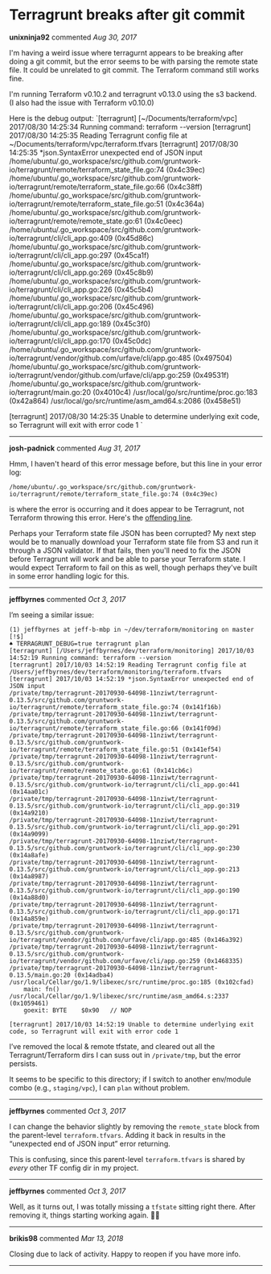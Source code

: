 # Terragrunt breaks after git commit

**unixninja92** commented *Aug 30, 2017*

I'm having a weird issue where terragurnt appears to be breaking after doing a git commit, but the error seems to be with parsing the remote state file. It could be unrelated to git commit. The Terraform command still works fine.

I'm running Terraform v0.10.2 and terragrunt v0.13.0 using the s3 backend.
(I also had the issue with Terraform v0.10.0)

Here is the debug output:
`[terragrunt] [~/Documents/terraform/vpc] 2017/08/30 14:25:34 Running command: terraform --version
[terragrunt] 2017/08/30 14:25:35 Reading Terragrunt config file at ~/Documents/terraform/vpc/terraform.tfvars
[terragrunt] 2017/08/30 14:25:35 *json.SyntaxError unexpected end of JSON input
/home/ubuntu/.go_workspace/src/github.com/gruntwork-io/terragrunt/remote/terraform_state_file.go:74 (0x4c39ec)
/home/ubuntu/.go_workspace/src/github.com/gruntwork-io/terragrunt/remote/terraform_state_file.go:66 (0x4c38ff)
/home/ubuntu/.go_workspace/src/github.com/gruntwork-io/terragrunt/remote/terraform_state_file.go:51 (0x4c364a)
/home/ubuntu/.go_workspace/src/github.com/gruntwork-io/terragrunt/remote/remote_state.go:61 (0x4c0eec)
/home/ubuntu/.go_workspace/src/github.com/gruntwork-io/terragrunt/cli/cli_app.go:409 (0x45d86c)
/home/ubuntu/.go_workspace/src/github.com/gruntwork-io/terragrunt/cli/cli_app.go:297 (0x45ca1f)
/home/ubuntu/.go_workspace/src/github.com/gruntwork-io/terragrunt/cli/cli_app.go:269 (0x45c8b9)
/home/ubuntu/.go_workspace/src/github.com/gruntwork-io/terragrunt/cli/cli_app.go:226 (0x45c5b4)
/home/ubuntu/.go_workspace/src/github.com/gruntwork-io/terragrunt/cli/cli_app.go:206 (0x45c496)
/home/ubuntu/.go_workspace/src/github.com/gruntwork-io/terragrunt/cli/cli_app.go:189 (0x45c3f0)
/home/ubuntu/.go_workspace/src/github.com/gruntwork-io/terragrunt/cli/cli_app.go:170 (0x45c0dc)
/home/ubuntu/.go_workspace/src/github.com/gruntwork-io/terragrunt/vendor/github.com/urfave/cli/app.go:485 (0x497504)
/home/ubuntu/.go_workspace/src/github.com/gruntwork-io/terragrunt/vendor/github.com/urfave/cli/app.go:259 (0x49531f)
/home/ubuntu/.go_workspace/src/github.com/gruntwork-io/terragrunt/main.go:20 (0x4010c4)
/usr/local/go/src/runtime/proc.go:183 (0x42a864)
/usr/local/go/src/runtime/asm_amd64.s:2086 (0x458e51)

[terragrunt] 2017/08/30 14:25:35 Unable to determine underlying exit code, so Terragrunt will exit with error code 1
`
<br />
***


**josh-padnick** commented *Aug 31, 2017*

Hmm, I haven't heard of this error message before, but this line in your error log:

```
/home/ubuntu/.go_workspace/src/github.com/gruntwork-io/terragrunt/remote/terraform_state_file.go:74 (0x4c39ec)
```

is where the error is occurring and it does appear to be Terragrunt, not Terraform throwing this error. Here's the [offending line](https://github.com/gruntwork-io/terragrunt/blob/23c6b4c3ae0f2799a362410d3bb2deb74945b2a7/remote/terraform_state_file.go#L73-L75).

Perhaps your Terraform state file JSON has been corrupted? My next step would be to manually download your Terraform state file from S3 and run it through a JSON validator. If that fails, then you'll need to fix the JSON before Terragrunt will work and be able to parse your Terraform state. I would expect Terraform to fail on this as well, though perhaps they've built in some error handling logic for this.


***

**jeffbyrnes** commented *Oct 3, 2017*

I’m seeing a similar issue:

```
(1) jeffbyrnes at jeff-b-mbp in ~/dev/terraform/monitoring on master [!$]
♠ TERRAGRUNT_DEBUG=true terragrunt plan
[terragrunt] [/Users/jeffbyrnes/dev/terraform/monitoring] 2017/10/03 14:52:19 Running command: terraform --version
[terragrunt] 2017/10/03 14:52:19 Reading Terragrunt config file at /Users/jeffbyrnes/dev/terraform/monitoring/terraform.tfvars
[terragrunt] 2017/10/03 14:52:19 *json.SyntaxError unexpected end of JSON input
/private/tmp/terragrunt-20170930-64098-11nziwt/terragrunt-0.13.5/src/github.com/gruntwork-io/terragrunt/remote/terraform_state_file.go:74 (0x141f16b)
/private/tmp/terragrunt-20170930-64098-11nziwt/terragrunt-0.13.5/src/github.com/gruntwork-io/terragrunt/remote/terraform_state_file.go:66 (0x141f09d)
/private/tmp/terragrunt-20170930-64098-11nziwt/terragrunt-0.13.5/src/github.com/gruntwork-io/terragrunt/remote/terraform_state_file.go:51 (0x141ef54)
/private/tmp/terragrunt-20170930-64098-11nziwt/terragrunt-0.13.5/src/github.com/gruntwork-io/terragrunt/remote/remote_state.go:61 (0x141cb6c)
/private/tmp/terragrunt-20170930-64098-11nziwt/terragrunt-0.13.5/src/github.com/gruntwork-io/terragrunt/cli/cli_app.go:441 (0x14aa01c)
/private/tmp/terragrunt-20170930-64098-11nziwt/terragrunt-0.13.5/src/github.com/gruntwork-io/terragrunt/cli/cli_app.go:319 (0x14a9210)
/private/tmp/terragrunt-20170930-64098-11nziwt/terragrunt-0.13.5/src/github.com/gruntwork-io/terragrunt/cli/cli_app.go:291 (0x14a9099)
/private/tmp/terragrunt-20170930-64098-11nziwt/terragrunt-0.13.5/src/github.com/gruntwork-io/terragrunt/cli/cli_app.go:230 (0x14a8afe)
/private/tmp/terragrunt-20170930-64098-11nziwt/terragrunt-0.13.5/src/github.com/gruntwork-io/terragrunt/cli/cli_app.go:213 (0x14a8987)
/private/tmp/terragrunt-20170930-64098-11nziwt/terragrunt-0.13.5/src/github.com/gruntwork-io/terragrunt/cli/cli_app.go:190 (0x14a88d0)
/private/tmp/terragrunt-20170930-64098-11nziwt/terragrunt-0.13.5/src/github.com/gruntwork-io/terragrunt/cli/cli_app.go:171 (0x14a859e)
/private/tmp/terragrunt-20170930-64098-11nziwt/terragrunt-0.13.5/src/github.com/gruntwork-io/terragrunt/vendor/github.com/urfave/cli/app.go:485 (0x146a392)
/private/tmp/terragrunt-20170930-64098-11nziwt/terragrunt-0.13.5/src/github.com/gruntwork-io/terragrunt/vendor/github.com/urfave/cli/app.go:259 (0x1468335)
/private/tmp/terragrunt-20170930-64098-11nziwt/terragrunt-0.13.5/main.go:20 (0x14adba4)
/usr/local/Cellar/go/1.9/libexec/src/runtime/proc.go:185 (0x102cfad)
	main: fn()
/usr/local/Cellar/go/1.9/libexec/src/runtime/asm_amd64.s:2337 (0x1059461)
	goexit: BYTE	$0x90	// NOP

[terragrunt] 2017/10/03 14:52:19 Unable to determine underlying exit code, so Terragrunt will exit with error code 1
```

I’ve removed the local & remote tfstate, and cleared out all the Terragrunt/Terraform dirs I can suss out in `/private/tmp`, but the error persists.

It seems to be specific to this directory; if I switch to another env/module combo (e.g., `staging/vpc`), I can `plan` without problem.
***

**jeffbyrnes** commented *Oct 3, 2017*

I can change the behavior slightly by removing the `remote_state` block from the parent-level `terraform.tfvars`. Adding it back in results in the “unexpected end of JSON input” error returning.

This is confusing, since this parent-level `terraform.tfvars` is shared by _every_ other TF config dir in my project.
***

**jeffbyrnes** commented *Oct 3, 2017*

Well, as it turns out, I was totally missing a `tfstate` sitting right there. After removing it, things starting working again. 🤦‍♂️ 
***

**brikis98** commented *Mar 13, 2018*

Closing due to lack of activity. Happy to reopen if you have more info.
***

